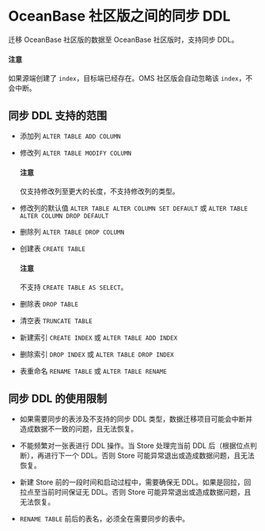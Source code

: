 # OceanBase 社区版之间的同步 DDL

迁移 OceanBase 社区版的数据至 OceanBase 社区版时，支持同步 DDL。

  <main id="notice" type='notice'>
    <h4>注意</h4>
    <p>如果源端创建了 <code>index</code>，目标端已经存在。OMS 社区版会自动忽略该 <code>index</code>，不会中断。</p>
  </main>

## 同步 DDL 支持的范围

* 添加列 `ALTER TABLE ADD COLUMN`

* 修改列 `ALTER TABLE MODIFY COLUMN`

  <main id="notice" type='notice'>
    <h4>注意</h4>
    <p>仅支持修改列至更大的长度，不支持修改列的类型。</p>
  </main>

* 修改列的默认值 `ALTER TABLE ALTER COLUMN SET DEFAULT` 或 `ALTER TABLE ALTER COLUMN DROP DEFAULT`

* 删除列 `ALTER TABLE DROP COLUMN`

* 创建表 `CREATE TABLE`

  <main id="notice" type='notice'>
    <h4>注意</h4>
    <p>不支持 <code>CREATE TABLE AS SELECT</code>。</p>
  </main>

* 删除表 `DROP TABLE`

* 清空表 `TRUNCATE TABLE`

* 新建索引 `CREATE INDEX` 或 `ALTER TABLE ADD INDEX`

* 删除索引 `DROP INDEX` 或 `ALTER TABLE DROP INDEX`

* 表重命名 `RENAME TABLE` 或 `ALTER TABLE RENAME`

## 同步 DDL 的使用限制

* 如果需要同步的表涉及不支持的同步 DDL 类型，数据迁移项目可能会中断并造成数据不一致的问题，且无法恢复。

* 不能频繁对一张表进行 DDL 操作。当 Store 处理完当前 DDL 后（根据位点判断），再进行下一个 DDL。否则 Store 可能异常退出或造成数据问题，且无法恢复。

* 新建 Store 前的一段时间和启动过程中，需要确保无 DDL。如果是回拉，回拉点至当前时间保证无 DDL。否则 Store 可能异常退出或造成数据问题，且无法恢复。

* `RENAME TABLE` 前后的表名，必须全在需要同步的表中。
